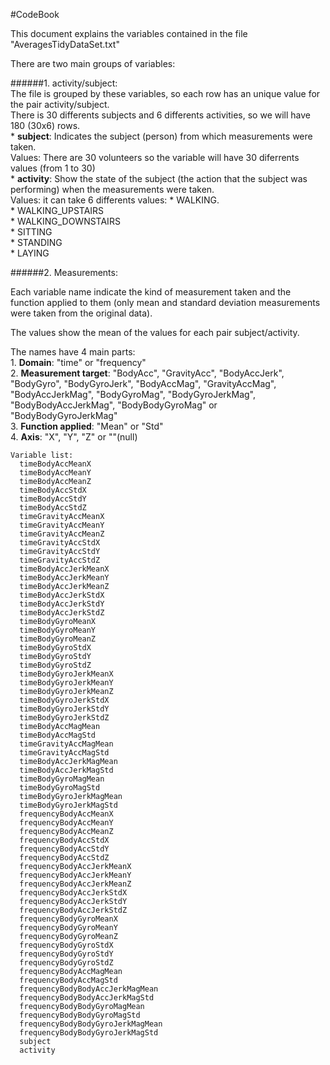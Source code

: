 

#CodeBook

This document explains the variables contained in the file "AveragesTidyDataSet.txt"

There are two main groups of variables:

######1. activity/subject:  
  The file is grouped by these variables, so each row has an unique value for the pair activity/subject.  
  There is 30 differents subjects and 6 differents activities, so we will have 180 (30x6) rows.  
    * **subject**: Indicates the subject (person) from which measurements were taken.  
        Values: There are 30 volunteers so the variable will have 30 diferrents values (from 1 to 30)  
    * **activity**: Show the state of the subject (the action that the subject was performing) when the measurements were taken.  
        Values: it can take 6 differents values:
          * WALKING.  
          * WALKING_UPSTAIRS  
          * WALKING_DOWNSTAIRS  
          * SITTING  
          * STANDING  
          * LAYING    

######2. Measurements:    

  Each variable name indicate the kind of measurement taken and the function applied to them (only mean and standard deviation measurements were taken from the original data).    

  The values show the mean of the values for each pair subject/activity.  

  The names have 4 main parts:  
    1. **Domain**: "time" or "frequency"  
    2. **Measurement target**: "BodyAcc", "GravityAcc", "BodyAccJerk", "BodyGyro", "BodyGyroJerk", "BodyAccMag", "GravityAccMag", "BodyAccJerkMag", "BodyGyroMag", "BodyGyroJerkMag", "BodyBodyAccJerkMag", "BodyBodyGyroMag" or "BodyBodyGyroJerkMag"  
    3. **Function applied**: "Mean" or "Std"  
    4. **Axis**: "X", "Y", "Z" or ""(null)  

    Variable list:
      timeBodyAccMeanX  
      timeBodyAccMeanY
      timeBodyAccMeanZ
      timeBodyAccStdX
      timeBodyAccStdY
      timeBodyAccStdZ
      timeGravityAccMeanX
      timeGravityAccMeanY
      timeGravityAccMeanZ
      timeGravityAccStdX
      timeGravityAccStdY
      timeGravityAccStdZ
      timeBodyAccJerkMeanX
      timeBodyAccJerkMeanY
      timeBodyAccJerkMeanZ
      timeBodyAccJerkStdX
      timeBodyAccJerkStdY
      timeBodyAccJerkStdZ
      timeBodyGyroMeanX
      timeBodyGyroMeanY
      timeBodyGyroMeanZ
      timeBodyGyroStdX
      timeBodyGyroStdY
      timeBodyGyroStdZ
      timeBodyGyroJerkMeanX
      timeBodyGyroJerkMeanY
      timeBodyGyroJerkMeanZ
      timeBodyGyroJerkStdX
      timeBodyGyroJerkStdY
      timeBodyGyroJerkStdZ
      timeBodyAccMagMean
      timeBodyAccMagStd
      timeGravityAccMagMean
      timeGravityAccMagStd
      timeBodyAccJerkMagMean
      timeBodyAccJerkMagStd
      timeBodyGyroMagMean
      timeBodyGyroMagStd
      timeBodyGyroJerkMagMean
      timeBodyGyroJerkMagStd
      frequencyBodyAccMeanX
      frequencyBodyAccMeanY
      frequencyBodyAccMeanZ
      frequencyBodyAccStdX
      frequencyBodyAccStdY
      frequencyBodyAccStdZ
      frequencyBodyAccJerkMeanX
      frequencyBodyAccJerkMeanY
      frequencyBodyAccJerkMeanZ
      frequencyBodyAccJerkStdX
      frequencyBodyAccJerkStdY
      frequencyBodyAccJerkStdZ
      frequencyBodyGyroMeanX
      frequencyBodyGyroMeanY
      frequencyBodyGyroMeanZ
      frequencyBodyGyroStdX
      frequencyBodyGyroStdY
      frequencyBodyGyroStdZ
      frequencyBodyAccMagMean
      frequencyBodyAccMagStd
      frequencyBodyBodyAccJerkMagMean
      frequencyBodyBodyAccJerkMagStd
      frequencyBodyBodyGyroMagMean
      frequencyBodyBodyGyroMagStd
      frequencyBodyBodyGyroJerkMagMean
      frequencyBodyBodyGyroJerkMagStd
      subject
      activity
